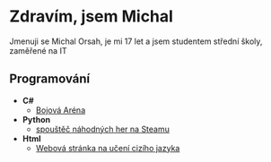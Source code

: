 <h1>Zdravím, jsem Michal</h1>
<div>
  <p>Jmenuji se Michal Orsah, je mi 17 let a jsem studentem střední školy, zaměřené na IT</p>
</div>

<h2>Programování</h2>

- <b>C#</b>
  - [Bojová Aréna](https://github.com/OrMichal/Arena)
- <b>Python</b>
  - [spouštěč náhodných her na Steamu](https://github.com/OrMichal/randomGameLauncher)
- <b>Html</b>
  - [Webová stránka na učení cizího jazyka](https://github.com/OrMichal/LingoFish)

<!--
**joshmadakor1/joshmadakor1** is a ✨ _special_ ✨ repository because its `README.md` (this file) appears on your GitHub profile.

Here are some ideas to get you started:

- 🔭 I’m currently working on ...
- 🌱 I’m currently learning ...
- 👯 I’m looking to collaborate on ...
- 🤔 I’m looking for help with ...
- 💬 Ask me about ...
- 📫 How to reach me: ...
- 😄 Pronouns: ...
- ⚡ Fun fact: ...
-->
